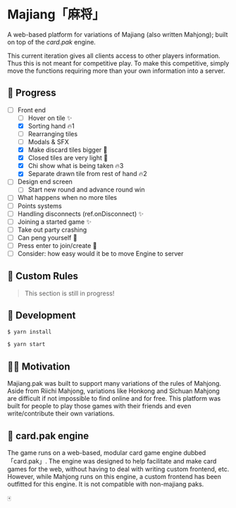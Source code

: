 # Majiang「麻将」

A web-based platform for variations of Majiang (also written Mahjong); built on top of the _card.pak_ engine.

This current iteration gives all clients access to other players information. Thus this is not meant for competitive play. To make this competitive, simply move the functions requiring more than your own information into a server.

## 🐣 Progress

- [ ] Front end
  - [ ] Hover on tile ✨
  - [x] Sorting hand 🔥1
  - [ ] Rearranging tiles
  - [ ] Modals & SFX
  - [x] Make discard tiles bigger 🎨
  - [x] Closed tiles are very light 🎨
  - [x] Chi show what is being taken 🔥3
  - [x] Separate drawn tile from rest of hand 🔥2
- [ ] Design end screen
  - [ ] Start new round and advance round win
- [ ] What happens when no more tiles
- [ ] Points systems
- [ ] Handling disconnects (ref.onDisconnect) ✨
- [ ] Joining a started game ✨
- [ ] Take out party crashing
- [ ] Can peng yourself 🐛
- [ ] Press enter to join/create 🐛
- [ ] Consider: how easy would it be to move Engine to server

## 🎒 Custom Rules

> This section is still in progress!

## 🔨 Development

```sh
$ yarn install
```

```sh
$ yarn start
```

## 💪🏼 Motivation

Majiang.pak was built to support many variations of the rules of Mahjong. Aside from Riichi Mahjong, variations like Honkong and Sichuan Mahjong are difficult if not impossible to find online and for free. This platform was built for people to play those games with their friends and even write/contribute their own variations.

## 🎠 card.pak engine

The game runs on a web-based, modular card game engine dubbed 「card.pak」. The engine was designed to help facilitate and make card games for the web, without having to deal with writing custom frontend, etc. However, while Mahjong runs on this engine, a custom frontend has been outfitted for this engine. It is not compatible with non-majiang paks.

🀄
